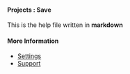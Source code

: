 #### Projects : Save

This is the help file written in **markdown**

#### More Information

- [Settings](/settings)
- [Support](/support)
